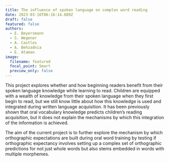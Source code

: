 ```yaml
---
title: The influence of spoken language on complex word reading
date: 2023-03-16T06:16:14.689Z
draft: false
featured: false
authors:
  - E. Beyersmann
  - S. Wegener
  - A. Castles
  - A. Behzadnia
  - E. Ataman
image:
  filename: featured
  focal_point: Smart
  preview_only: false
---
```

This project explores whether and how beginning readers benefit from their spoken language knowledge while learning to read. Children are equipped with a wealth of knowledge from their spoken language when they first begin to read, but we still know little about how this knowledge is used and integrated during written language acquisition. It has been previously shown that oral vocabulary knowledge predicts children’s reading acquisition, but it does not explain the mechanisms by which this integration of the information is achieved.

The aim of the current project is to further explore the mechanism by which orthographic expectations are built during oral word training by testing if orthographic expectancy involves setting up a complex set of orthographic predictions for not just whole words but also stems embedded in words with multiple morphemes.